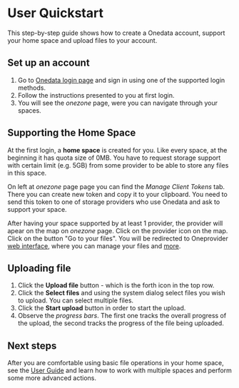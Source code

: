# User Quickstart
This step-by-step guide shows how to create a Onedata account, support your home space and upload files to your account.

## Set up an account
1. Go to [Onedata login page](https://onedata.org/login) and sign in using one of the supported login methods.
2. Follow the instructions presented to you at first login.
3. You will see the *onezone* page, were you can navigate through your spaces.

<!--
For more information about different ways of authenticating with Onedata, see [Authentication](..//authentication.md).
For more information about managing your account, see [Account management](account_management.md).
-->
## Supporting the Home Space
At the first login, a **home space** is created for you.
Like every space, at the beginning it has quota size of 0MB. You have to request storage support with certain limit (e.g. 5GB) from some provider to be able to store any files in this space.

On left at *onezone* page page you can find the *Manage Client Tokens* tab. There you can create new token and copy it to your clipboard. You need to send this token to one of storage providers who use Onedata and ask to support your space.

After having your space supported by at least 1 provider, the provider will apear on the map on *onezone* page. Click on the provider icon on the map. Click on the button "Go to your files". You will be redirected to Oneprovider [web interface](../user_guide.md), where you can manage your files and [more](../user_guide.md).

## Uploading file
1. Click the **Upload file** button - which is the forth icon in the top row.
2. Click the **Select files** and using the system dialog select files you wish to upload. You can select multiple files.
3. Click the **Start upload** button in order to start the upload.
4. Observe the *progress bars*. The first one tracks the overall progress of the upload, the second tracks the progress of the file being uploaded.

## Next steps
After you are comfortable using basic file operations in your home space, see the [User Guide](../user_guide.md) and learn how to work with multiple spaces and perform some more advanced actions.
